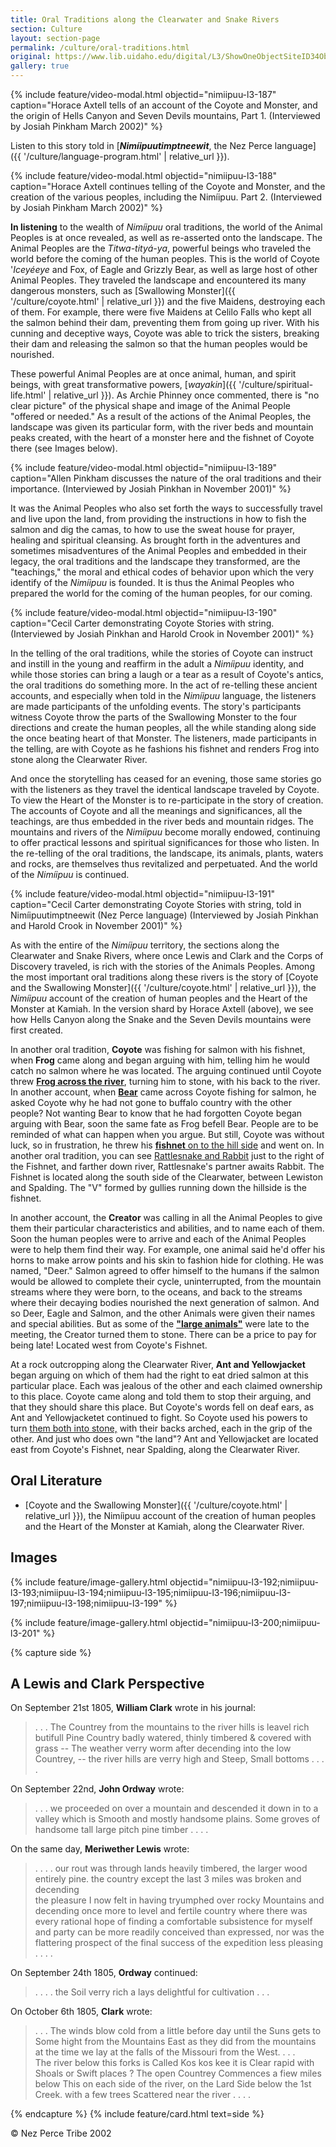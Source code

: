 ```yaml
---
title: Oral Traditions along the Clearwater and Snake Rivers
section: Culture
layout: section-page
permalink: /culture/oral-traditions.html
original: https://www.lib.uidaho.edu/digital/L3/ShowOneObjectSiteID34ObjectID93.html
gallery: true
---
```


{% include feature/video-modal.html objectid="nimiipuu-l3-187" caption="Horace Axtell tells of an account of the Coyote and Monster, and the origin of Hells Canyon and Seven Devils mountains, Part 1. (Interviewed by Josiah Pinkham March 2002)" %}

Listen to this story told in [**_Nimíipuutimptneewit_**, the Nez Perce language]({{ '/culture/language-program.html' | relative_url }}).

{% include feature/video-modal.html objectid="nimiipuu-l3-188" caption="Horace Axtell continues telling of the Coyote and Monster, and the creation of the various peoples, including the Nimíipuu. Part 2. (Interviewed by Josiah Pinkham March 2002)" %}

**In listening** to the wealth of _Nimíipuu_ oral traditions, the world of the Animal Peoples is at once revealed, as well as re-asserted onto the landscape. The Animal Peoples are the _Titwa-tityá-ya_, powerful beings who traveled the world before the coming of the human peoples. This is the world of Coyote '_Iceyéeye_ and Fox, of Eagle and Grizzly Bear, as well as large host of other Animal Peoples. They traveled the landscape and encountered its many dangerous monsters, such as [Swallowing Monster]({{ '/culture/coyote.html' | relative_url }}) and the five Maidens, destroying each of them. For example, there were five Maidens at Celilo Falls who kept all the salmon behind their dam, preventing them from going up river. With his cunning and deceptive ways, Coyote was able to trick the sisters, breaking their dam and releasing the salmon so that the human peoples would be nourished.

These powerful Animal Peoples are at once animal, human, and spirit beings, with great transformative powers, [_wayakin_]({{ '/culture/spiritual-life.html' | relative_url }}). As Archie Phinney once commented, there is "no clear picture" of the physical shape and image of the Animal People "offered or needed." As a result of the actions of the Animal Peoples, the landscape was given its particular form, with the river beds and mountain peaks created, with the heart of a monster here and the fishnet of Coyote there (see Images below).

{% include feature/video-modal.html objectid="nimiipuu-l3-189" caption="Allen Pinkham discusses the nature of the oral traditions and their importance. (Interviewed by Josiah Pinkhan in November 2001)" %}

It was the Animal Peoples who also set forth the ways to successfully travel and live upon the land, from providing the instructions in how to fish the salmon and dig the camas, to how to use the sweat house for prayer, healing and spiritual cleansing. As brought forth in the adventures and sometimes misadventures of the Animal Peoples and embedded in their legacy, the oral traditions and the landscape they transformed, are the "teachings," the moral and ethical codes of behavior upon which the very identify of the _Nimíipuu_ is founded. It is thus the Animal Peoples who prepared the world for the coming of the human peoples, for our coming.

{% include feature/video-modal.html objectid="nimiipuu-l3-190" caption="Cecil Carter demonstrating Coyote Stories with string. (Interviewed by Josiah Pinkhan and Harold Crook in November 2001)" %}

In the telling of the oral traditions, while the stories of Coyote can instruct and instill in the young and reaffirm in the adult a _Nimíipuu_ identity, and while those stories can bring a laugh or a tear as a result of Coyote's antics, the oral traditions do something more. In the act of re-telling these ancient accounts, and especially when told in the _Nimíipuu_ language, the listeners are made participants of the unfolding events. The story's participants witness Coyote throw the parts of the Swallowing Monster to the four directions and create the human peoples, all the while standing along side the once beating heart of that Monster. The listeners, made participants in the telling, are with Coyote as he fashions his fishnet and renders Frog into stone along the Clearwater River.

And once the storytelling has ceased for an evening, those same stories go with the listeners as they travel the identical landscape traveled by Coyote. To view the Heart of the Monster is to re-participate in the story of creation. The accounts of Coyote and all the meanings and significances, all the teachings, are thus embedded in the river beds and mountain ridges. The mountains and rivers of the _Nimíipuu_ become morally endowed, continuing to offer practical lessons and spiritual significances for those who listen. In the re-telling of the oral traditions, the landscape, its animals, plants, waters and rocks, are themselves thus revitalized and perpetuated. And the world of the _Nimíipuu_ is continued.

{% include feature/video-modal.html objectid="nimiipuu-l3-191" caption="Cecil Carter demonstrating Coyote Stories with string, told in Nimíipuutimptneewit (Nez Perce language) (Interviewed by Josiah Pinkhan and Harold Crook in November 2001)" %}

As with the entire of the _Nimíipuu_ territory, the sections along the Clearwater and Snake Rivers, where once Lewis and Clark and the Corps of Discovery traveled, is rich with the stories of the Animals Peoples. Among the most important oral traditions along these rivers is the story of [Coyote and the Swallowing Monster]({{ '/culture/coyote.html' | relative_url }}), the _Nimíipuu_ account of the creation of human peoples and the Heart of the Monster at Kamiah. In the version shard by Horace Axtell (above), we see how Hells Canyon along the Snake and the Seven Devils mountains were first created.

In another oral tradition, **Coyote** was fishing for salmon with his fishnet, when **Frog** came along and began arguing with him, telling him he would catch no salmon where he was located. The arguing continued until Coyote threw [**Frog across the river**](#nimiipuu-l3-197), turning him to stone, with his back to the river. In another account, when [**Bear**](#nimiipuu-l3-196) came across Coyote fishing for salmon, he asked Coyote why he had not gone to buffalo country with the other people? Not wanting Bear to know that he had forgotten Coyote began arguing with Bear, soon the same fate as Frog befell Bear. People are to be reminded of what can happen when you argue. But still, Coyote was without luck, so in frustration, he threw his [**fishnet** on to the hill side](#nimiipuu-l3-195) and went on. In another oral tradition, you can see [Rattlesnake and Rabbit](#nimiipuu-l3-193) just to the right of the Fishnet, and farther down river, Rattlesnake's partner awaits Rabbit. The Fishnet is located along the south side of the Clearwater, between Lewiston and Spalding. The "V" formed by gullies running down the hillside is the fishnet.

In another account, the **Creator** was calling in all the Animal Peoples to give them their particular characteristics and abilities, and to name each of them. Soon the human peoples were to arrive and each of the Animal Peoples were to help them find their way. For example, one animal said he'd offer his horns to make arrow points and his skin to fashion hide for clothing. He was named, "Deer." Salmon agreed to offer himself to the humans if the salmon would be allowed to complete their cycle, uninterrupted, from the mountain streams where they were born, to the oceans, and back to the streams where their decaying bodies nourished the next generation of salmon. And so Deer, Eagle and Salmon, and the other Animals were given their names and special abilities. But as some of the [**"large animals"**](#nimiipuu-l3-198) were late to the meeting, the Creator turned them to stone. There can be a price to pay for being late! Located west from Coyote's Fishnet.

At a rock outcropping along the Clearwater River, **Ant and Yellowjacket** began arguing on which of them had the right to eat dried salmon at this particular place. Each was jealous of the other and each claimed ownership to this place. Coyote came along and told them to stop their arguing, and that they should share this place. But Coyote's words fell on deaf ears, as Ant and Yellowjacketet continued to fight. So Coyote used his powers to turn [them both into stone,](#nimiipuu-l3-199) with their backs arched, each in the grip of the other. And just who does own "the land"? Ant and Yellowjacket are located east from Coyote's Fishnet, near Spalding, along the Clearwater River.

## Oral Literature 

- [Coyote and the Swallowing Monster]({{ '/culture/coyote.html' | relative_url }}), the Nimíipuu account of the creation of human peoples and the Heart of the Monster at Kamiah, along the Clearwater River. 

## Images

{% include feature/image-gallery.html objectid="nimiipuu-l3-192;nimiipuu-l3-193;nimiipuu-l3-194;nimiipuu-l3-195;nimiipuu-l3-196;nimiipuu-l3-197;nimiipuu-l3-198;nimiipuu-l3-199" %}

{% include feature/image-gallery.html objectid="nimiipuu-l3-200;nimiipuu-l3-201" %}

{% capture side %}
## A Lewis and Clark Perspective 

On September 21st 1805, **William Clark** wrote in his journal:

> . . . The Countrey from the mountains to the river hills is leavel rich butifull Pine Country badly watered, thinly timbered & covered with grass -- The weather verry worm after decending into the low Countrey, -- the river hills are verry high and Steep, Small bottoms . . . .

On September 22nd, **John Ordway** wrote:

> . . . we proceeded on over a mountain and descended it down in to a valley which is Smooth and mostly handsome plains. Some groves of handsome tall large pitch pine timber . . . .

On the same day, **Meriwether Lewis** wrote:

> . . . . our rout was through lands heavily timbered, the larger wood entirely pine. the country except the last 3 miles was broken and decending  
> the pleasure I now felt in having tryumphed over rocky Mountains and decending once more to level and fertile country where there was every rational hope of finding a comfortable subsistence for myself and party can be more readily conceived than expressed, nor was the flattering prospect of the final success of the expedition less pleasing . . . .

On September 24th 1805, **Ordway** continued:

> . . . . the Soil verry rich a lays delightful for cultivation . . .

On October 6th 1805, **Clark** wrote:

> . . . The winds blow cold from a little before day until the Suns gets to Some hight from the Mountains East as they did from the mountains at the time we lay at the falls of the Missouri from the West. . . .  
> The river below this forks is Called Kos kos kee it is Clear rapid with Shoals or Swift places ? The open Countrey Commences a fiew miles below This on each side of the river, on the Lard Side below the 1st Creek. with a few trees Scattered near the river . . . .

{% endcapture %}
{% include feature/card.html text=side %}

© Nez Perce Tribe 2002
